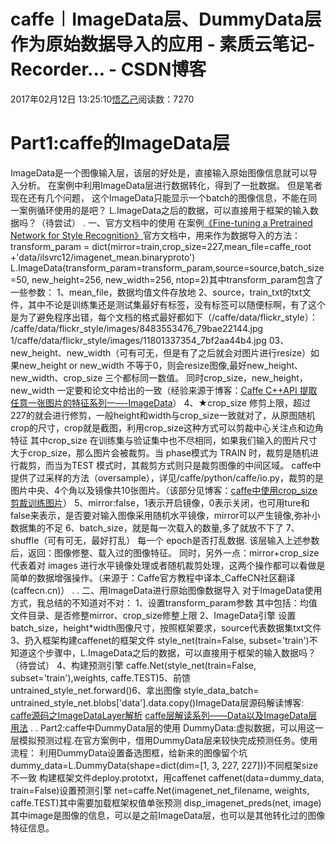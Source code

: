 
# caffe︱ImageData层、DummyData层作为原始数据导入的应用 - 素质云笔记-Recorder... - CSDN博客

2017年02月12日 13:25:10[悟乙己](https://me.csdn.net/sinat_26917383)阅读数：7270



# Part1:caffe的ImageData层
ImageData是一个图像输入层，该层的好处是，直接输入原始图像信息就可以导入分析。
在案例中利用ImageData层进行数据转化，得到了一批数据。
但是笔者现在还有几个问题，
这个ImageData只能显示一个batch的图像信息，不能在同一案例循环使用的是吧？
L.ImageData之后的数据，可以直接用于框架的输入数据吗？（待尝试）
.
一、官方文档中的使用
在案例[《Fine-tuning a Pretrained Network for Style Recognition》](http://nbviewer.jupyter.org/github/BVLC/caffe/blob/master/examples/02-fine-tuning.ipynb)官方文档中，用来作为数据导入的方法：
transform_param = dict(mirror=train,crop_size=227,mean_file=caffe_root +'data/ilsvrc12/imagenet_mean.binaryproto')  
L.ImageData(transform_param=transform_param,source=source,batch_size=50, new_height=256, new_width=256, ntop=2)其中transform_param包含了一些参数：
1、mean_file，数据均值文件存放地
2、source，train_txt的txt文件，其中不论是训练集还是测试集最好有标签，没有标签可以随便标啊，有了这个是为了避免程序出错，每个文档的格式最好都如下（/caffe/data/flickr_style）：
/caffe/data/flickr_style/images/8483553476_79bae22144.jpg 1/caffe/data/flickr_style/images/11801337354_7bf2aa44b4.jpg 03、new_height、new_width（可有可无，但是有了之后就会对图片进行resize）如果new_height or
new_width 不等于0，则会resize图像,最好new_height、new_width、crop_size  三个都标同一数值。
同时crop_size，new_height，new_width 一定要和论文中给出的一致（经验来源于博客：[Caffe C++API 提取任意一张图片的特征系列一—-ImageData](http://blog.csdn.net/sunshine_in_moon/article/details/50125899)）
4、★crop_size
修剪上限，超过227的就会进行修剪，一般height和width与crop_size一致就对了，从原图随机crop的尺寸，crop就是截图，利用crop_size这种方式可以剪裁中心关注点和边角特征
其中crop_size 在训练集与验证集中也不尽相同，如果我们输入的图片尺寸大于crop_size，那么图片会被裁剪。当 phase模式为 TRAIN 时，裁剪是随机进行裁剪，而当为TEST 模式时，其裁剪方式则只是裁剪图像的中间区域。
caffe中提供了过采样的方法（oversample），详见/caffe/python/caffe/io.py，裁剪的是图片中央、4个角以及镜像共10张图片。（该部分见博客：[caffe中使用crop_size剪裁训练图片](http://blog.csdn.net/u010417185/article/details/52651761)）
5、mirror:false，1表示开启镜像，0表示关闭，也可用ture和false来表示，是否要对输入图像采用随机水平镜像，mirror可以产生镜像,弥补小数据集的不足
6、batch_size，就是每一次载入的数量,多了就放不下了
7、shuffle（可有可无，最好打乱） 每一个 epoch是否打乱数据.
该层输入上述参数后，返回：图像修整、载入过的图像特征。
同时，另外一点：mirror+crop_size 代表着对 images 进行水平镜像处理或者随机裁剪处理，这两个操作都可以看做是简单的数据增强操作。（来源于：Caffe官方教程中译本_CaffeCN社区翻译(caffecn.cn)）
.
.
二、用ImageData进行原始图像数据导入
对于ImageData使用方式，我总结的不知道对不对：
1、设置transform_param参数
其中包括：均值文件目录、是否修整mirror、crop_size修整上限
2、ImageData引擎
设置batch_size，height*width图像尺寸，按照框架要求，source代表数据集txt文件
3、扔入框架构建caffenet的框架文件
style_net(train=False, subset='train')不知道这个步骤中，L.ImageData之后的数据，可以直接用于框架的输入数据吗？（待尝试）
4、构建预测引擎
caffe.Net(style_net(train=False, subset='train'),weights, caffe.TEST)5、前馈
untrained_style_net.forward()6、拿出图像
style_data_batch= untrained_style_net.blobs['data'].data.copy()ImageData层源码解读博客:
[caffe源码之ImageDataLayer解析](http://blog.csdn.net/paranoid_cnn/article/details/53172030)
[caffe层解读系列——Data以及ImageData层用法](http://blog.csdn.net/shuzfan/article/details/53185008)
.
.
Part2:caffe中DummyData层的使用
DummyData:虚拟数据，可以用这一层模拟预测过程.在官方案例中，借用DummyData层来较快完成预测任务。使用流程：
利用DummyData设置备选图框，给新来的图像留个坑
dummy_data=L.DummyData(shape=dict(dim=[1, 3, 227, 227]))不同框架size不一致
构建框架文件deploy.prototxt，用caffenet
caffenet(data=dummy_data, train=False)设置预测引擎
net=caffe.Net(imagenet_net_filename, weights, caffe.TEST)其中需要加载框架权值单张预测
disp_imagenet_preds(net, image)其中image是图像的信息，可以是之前ImageData层，也可以是其他转化过的图像特征信息。

